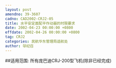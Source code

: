 ```yaml
---
layout: post
amendno: 39-3607
cadno: CAD2002-CRJ2-05
title: 水平安定面配平作动器的时限要求
date: 2002-04-23 00:00:00 +0800
effdate: 2002-04-26 00:00:00 +0800
tag: CRJ2
categories: 民航华东管理局适航处
author: 邬纪召
---
```


##适用范围:
所有庞巴迪CRJ-200型飞机(除非已经完成)


